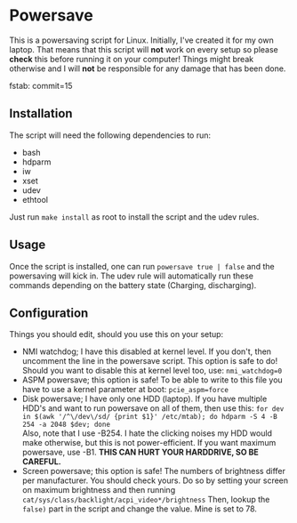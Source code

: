Powersave
=========

This is a powersaving script for Linux. Initially, I've created it for my own laptop. That means that this script will **not** work on every setup so please **check** this before running it on your computer! Things might break otherwise and I will **not** be responsible for any damage that has been done.

fstab: commit=15

Installation
------------

The script will need the following dependencies to run:
* bash
* hdparm
* iw
* xset
* udev
* ethtool

Just run `make install` as root to install the script and the udev rules.

Usage
-----

Once the script is installed, one can run `powersave true | false` and the powersaving will kick in. The udev rule will automatically run these commands depending on the battery state (Charging, discharging).

Configuration
-------------

Things you should edit, should you use this on your setup:
* NMI watchdog; I have this disabled at kernel level. If you don't, then uncomment the line in the powersave script. This option is safe to do! Should you want to disable this at kernel level too, use: `nmi_watchdog=0`
* ASPM powersave; this option is safe! To be able to write to this file you have to use a kernel parameter at boot: `pcie_aspm=force`
* Disk powersave; I have only one HDD (laptop). If you have multiple HDD's and want to run powersave on all of them, then use this:
  `for dev in $(awk '/^\/dev\/sd/ {print $1}' /etc/mtab); do hdparm -S 4 -B 254 -a 2048 $dev; done`  
Also, note that I use -B254. I hate the clicking noises my HDD would make otherwise, but this is not power-efficient. If you want maximum powersave, use -B1. **THIS CAN HURT YOUR HARDDRIVE, SO BE CAREFUL.**
* Screen powersave; this option is safe! The numbers of brightness differ per manufacturer. You should check yours. Do so by setting your screen on maximum brightness and then running `cat/sys/class/backlight/acpi_video*/brightness`
Then, lookup the `false)` part in the script and change the value. Mine is set to 78.
